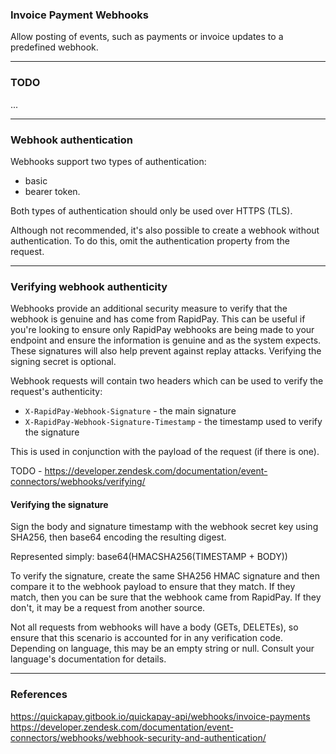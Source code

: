 ### Invoice Payment Webhooks
Allow posting of events, such as payments or invoice updates to a predefined webhook.

---

### TODO
...

---

### Webhook authentication
Webhooks support two types of authentication: 

* basic 
* bearer token. 

Both types of authentication should only be used over HTTPS (TLS).

Although not recommended, it's also possible to create a webhook without authentication. To do this, omit the authentication property from the request.

---

### Verifying webhook authenticity
Webhooks provide an additional security measure to verify that the webhook is genuine and has come from RapidPay. This can be useful if you're looking to ensure only RapidPay webhooks are being made to your endpoint and ensure the information is genuine and as the system expects. These signatures will also help prevent against replay attacks. Verifying the signing secret is optional.

Webhook requests will contain two headers which can be used to verify the request's authenticity:

* `X-RapidPay-Webhook-Signature` - the main signature
* `X-RapidPay-Webhook-Signature-Timestamp` - the timestamp used to verify the signature

This is used in conjunction with the payload of the request (if there is one).

TODO - https://developer.zendesk.com/documentation/event-connectors/webhooks/verifying/

#### Verifying the signature
Sign the body and signature timestamp with the webhook secret key using SHA256, then base64 encoding the resulting digest.

Represented simply: base64(HMACSHA256(TIMESTAMP + BODY))

To verify the signature, create the same SHA256 HMAC signature and then compare it to the webhook payload to ensure that they match. If they match, then you can be sure that the webhook came from RapidPay. If they don't, it may be a request from another source.

Not all requests from webhooks will have a body (GETs, DELETEs), so ensure that this scenario is accounted for in any verification code. Depending on language, this may be an empty string or null. Consult your language's documentation for details.

---

### References
https://quickapay.gitbook.io/quickapay-api/webhooks/invoice-payments
https://developer.zendesk.com/documentation/event-connectors/webhooks/webhook-security-and-authentication/
